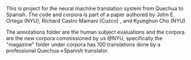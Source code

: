 This is project for the neural machine translation system from Quechua to Spanish.
The code and corpora is part of a paper authored by John E. Ortega (NYU), Richard Castro Mamani (Cuzco) , and Kyunghun Cho (NYU)

The annotations folder are the human subject evaluations and the corpora are the new corpora commissioned by us @NYU, specifically the "magazine" folder under corpora has 100 translations done by a professional Quechua->Spanish translator.
